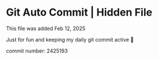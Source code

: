 # Git Auto Commit | Hidden File

This file was added Feb 12, 2025

Just for fun and keeping my daily git commit active 🤪

commit number: 2425193
